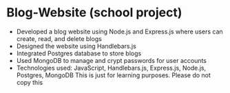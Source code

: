 # Blog-Website (school project)
* Developed a blog website using Node.js and Express.js where users can create, read, and delete blogs
* Designed the website using Handlebars.js
* Integrated Postgres database to store blogs
* Used MongoDB to manage and crypt passwords for user accounts
* Technologies used: JavaScript, Handlebars.js, Express.js, Node.js, Postgres, MongoDB
This is just for learning purposes. Please do not copy this
